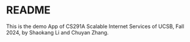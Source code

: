 # README

This is the demo App of CS291A Scalable Internet Services of UCSB, Fall 2024, by Shaokang Li and Chuyan Zhang.
